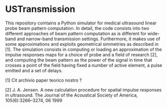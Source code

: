 # USTransmission
This repository cointains a Python simulator for medical ultrasound linear probe beam pattern computation.
In detail, the code consists into two different approaches of beam pattern computation as is different for wide-band and narrow-band transmission settings.
Furthermore, it makes use of some approximations and exploits geometrical simmetries as described in [1].
The simulation consists in computing or loading an approximation of the impulse responses maps for a choice of probe and a field of research [2], and computing the beam pattern 
as the power of the signal in time that crosses a point of the field having fixed a number of active element, a pulse emitted and a set of delays.



[1] Cit archivio paper teorico nostro ?

[2] J. A. Jensen. A new calculation procedure for spatial impulse responses in ultrasound. The Journal of the Acoustical Society of America, 105(6):3266–3274, 06 1999
